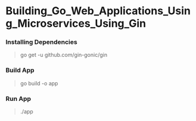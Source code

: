 # Building_Go_Web_Applications_Using_Microservices_Using_Gin

###  Installing Dependencies
> go get -u github.com/gin-gonic/gin

### Build App
> go build -o app

### Run App
> ./app
